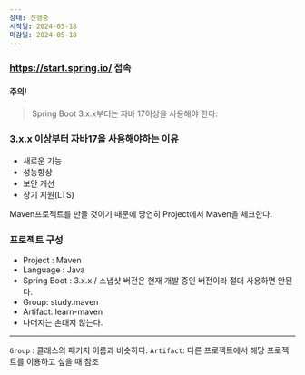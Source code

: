```yaml
---
상태: 진행중
시작일: 2024-05-18
마감일: 2024-05-18
---
```

### https://start.spring.io/ 접속
#### 주의!
> Spring Boot 3.x.x부터는 자바 17이상을 사용해야 한다.

### 3.x.x 이상부터 자바17을 사용해야하는 이유
- 새로운 기능
- 성능향상
- 보안 개선
- 장기 지원(LTS)


Maven프로젝트를 만들 것이기 때문에 당연히 Project에서 Maven을 체크한다. 
### 프로젝트 구성
- Project : Maven
- Language : Java
- Spring Boot : 3.x.x / 스냅샷 버전은 현재 개발 중인 버전이라 절대 사용하면 안된다.
- Group: study.maven
- Artifact: learn-maven
- 나머지는 손대지 않는다.
---
`Group` : 클래스의 패키지 이름과 비슷하다.
`Artifact`: 다른 프로젝트에서 해당 프로젝트를 이용하고 싶을 때 참조